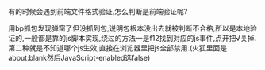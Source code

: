 有的时候会遇到前端文件格式验证,怎么判断是前端验证呢?

用bp抓包发现弹窗了但没抓到包,说明包根本没出去就被判断不合格,所以是本地验证的,一般都是靠的js脚本实现,绕过的方法一是f12找到对应的js事件,点开把√关掉.第二种就是不知道哪个js生效,直接在浏览器里把js全部禁用.(火狐里面是about:blank然后JavaScript-enabled选false)